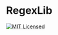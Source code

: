 RegexLib
=======

[![MIT Licensed](https://img.shields.io/badge/license-MIT-blue.svg?style=flat-square)](license.md)
